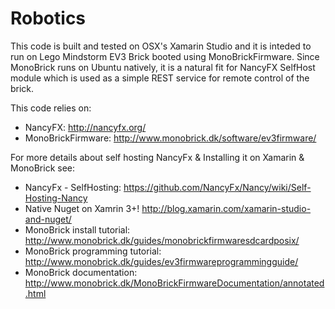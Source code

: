 Robotics
========

This code is built and tested on OSX's Xamarin Studio and it is inteded to run on Lego Mindstorm EV3 Brick booted using MonoBrickFirmware.
Since MonoBrick runs on Ubuntu natively, it is a natural fit for NancyFX SelfHost module which is used as a simple REST service for remote control of the brick.

This code relies on:
* NancyFX: http://nancyfx.org/
* MonoBrickFirmware: http://www.monobrick.dk/software/ev3firmware/

For more details about self hosting NancyFx & Installing it on Xamarin & MonoBrick see:
* NancyFx - SelfHosting: https://github.com/NancyFx/Nancy/wiki/Self-Hosting-Nancy
* Native Nuget on Xamrin 3+! http://blog.xamarin.com/xamarin-studio-and-nuget/
* MonoBrick install tutorial: http://www.monobrick.dk/guides/monobrickfirmwaresdcardposix/
* MonoBrick programming tutorial: http://www.monobrick.dk/guides/ev3firmwareprogrammingguide/
* MonoBrick documentation: http://www.monobrick.dk/MonoBrickFirmwareDocumentation/annotated.html
